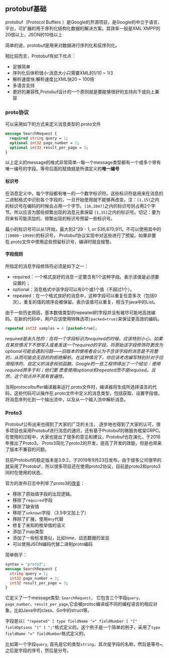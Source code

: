 ## protobuf基础
protobuf（Protocol Buffers ）是Google的开源项目，是Google的中立于语言、平台，可扩展的用于序列化结构化数据的解决方案。其效率一般是XML XMPP的20倍以上，JSON的10倍以上

简单的说，protobuf是用来对数据进行序列化和反序列化。

相比较而言，Protobuf有如下优点：

 - 足够简单
 - 序列化后体积很小:消息大小只需要XML的1/10 ~ 1/3
 - 解析速度快:解析速度比XML快20 ~ 100倍
 - 多语言支持
 - 更好的兼容性,Protobuf设计的一个原则就是要能够很好的支持向下或向上兼容

### proto协议
可以采用如下的方式来定义消息类型的.proto文件

``` protobuf
message SearchRequest {
  required string query = 1;
  optional int32 page_number = 2;
  optional int32 result_per_page = 3;
}
```

以上定义的message的格式非常简单--每一个message类型都有一个或多个带有唯一编号的字段。等号后面的赋值就是所谓定义的**唯一编号**

#### 标识号
在消息定义中，每个字段都有唯一的一个数字标识符。这些标识符是用来在消息的二进制格式中识别各个字段的，一旦开始使用就不能够再改变。注：`[1,15]`之内的标识号在编码的时候会占用一个字节。`[16,2047]`之内的标识号则占用2个字节。所以应该为那些频繁出现的消息元素保留 `[1,15]`之内的标识号。切记：要为将来有可能添加的、频繁出现的标识号预留一些标识号。

最小的标识号可以从1开始，最大到2^29 - 1, or 536,870,911。不可以使用其中的`[19000－19999]`的标识号， Protobuf协议实现中对这些进行了预留。如果非要在.proto文件中使用这些预留标识号，编译时就会报警。

#### 字段规则
所指定的消息字段修饰符必须是如下之一：

 - required：一个格式良好的消息一定要含有1个这种字段。表示该值是必须要设置的；
 - optional：消息格式中该字段可以有0个或1个值（不超过1个）。
 - repeated：在一个格式良好的消息中，这种字段可以重复任意多次（包括0次）。重复的值的顺序会被保留。表示该值可以重复，相当于java中的List。


由于一些历史原因，基本数值类型的repeated的字段并没有被尽可能地高效编码。在新的代码中，用户应该使用特殊选项`[packed=true]`来保证更高效的编码。

``` protobuf
repeated int32 samples = 4 [packed=true];
```

*required是永久性的：在将一个字段标识为required的时候，应该特别小心。如果在某些情况下不想写入或者发送一个required的字段，将原始该字段修饰符更改为optional可能会遇到问题——旧版本的使用者会认为不含该字段的消息是不完整的，从而可能会无目的的拒绝解析。在这种情况下，你应该考虑编写特别针对于应用程序的、自定义的消息校验函数。Google的一些工程师得出了一个结论：使用required弊多于利；他们更 愿意使用optional和repeated而不是required。当然，这个观点并不具有普遍性。*

当用protocolbuffer编译器来运行.proto文件时，编译器将生成所选择语言的代码，这些代码可以操作在.proto文件中定义的消息类型，包括获取、设置字段值，将消息序列化到一个输出流中，以及从一个输入流中解析消息。



### Proto3

Protobuf公布出来也得到了大家的广泛的关注， 逐步地也得到了大家的认可，很多项目也采用Protobuf进行消息的通讯，还有基于Protobuf的微服务框架GRPC。在使用的过程中，大家也提出了很多的意见和建议，Protobuf也在演化，于2016年推出了Proto3。 Proto3简化了proto2的开发，提高了开发的效能，但是也带来了版本不兼容的问题。

目前Protobuf的稳定版本是3.9.2，于2019年9月23日发布。由于很多公司很早的就采用了Protobuf，所以很多项目还在使用proto2协议，目前是proto2和proto3同时在使用的状态。



官方的发布日志中列举了proto3的[改变](https://github.com/protocolbuffers/protobuf/releases/tag/v3.0.0)：

- 移除了原始值字段的出现逻辑。
- 移除了`required`字段
- 移除了缺省值
- 移除了`unknown`字段 （3.5中又加上了）
- 移除了扩展，使用`Any`代替
- 修复了未知的枚举值的语义
- 添加了map类型
- 添加了一些标准类似，比如time、动态数据的呈现
- 可以使用JSON编码代替二进制proto编码



简单例子：



```protobuf
syntax = "proto3";
message SearchRequest {
  string query = 1;
  int32 page_number = 2;
  int32 result_per_page = 3;
}
```

它定义了一个message类型: `SearchRequest`， 它包含三个字段`query`、`page_number`、`result_per_page`,它会被protoc编译成不同的编程语言的相应对象，比如Java中的class、Go中的struct等。

字段是以`[ "repeated" ] type fieldName "=" fieldNumber [ "[" fieldOptions "]" ] ";"`格式定义的。这个例子是一个简单的例子，采用了`type fieldName "=" fieldNumber`格式定义的。

比如第一个字段`query`, 首先是它的类型`string`，其次是字段的名称，然后是等号`=`, 之后是字段的序号，然后是分号。
